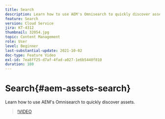 ```yaml
---
title: Search
description: Learn how to use AEM's Omnisearch to quickly discover assets.
feature: Search
version: Cloud Service
jira: KT-4312
thumbnail: 32054.jpg
topic: Content Management
role: User
level: Beginner
last-substantial-update: 2021-10-02
doc-type: Feature Video
exl-id: 7ea8ff25-d7af-4fad-a027-1e6b5440f810
duration: 180
---
```

# Search{#aem-assets-search}

Learn how to use AEM's Omnisearch to quickly discover assets.

>[!VIDEO](https://video.tv.adobe.com/v/32054?quality=12&learn=on)
